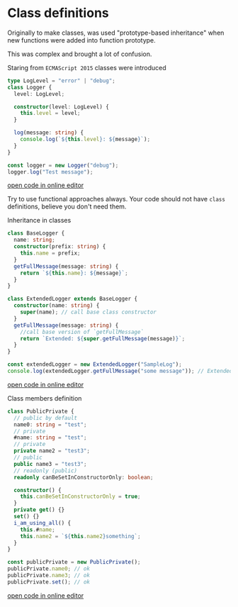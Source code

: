# Class definitions

Originally to make classes, was used "prototype-based inheritance" when new functions were added into function prototype.

This was complex and brought a lot of confusion.

Staring from `ECMAScript 2015` classes were introduced

```ts
type LogLevel = "error" | "debug";
class Logger {
  level: LogLevel;

  constructor(level: LogLevel) {
    this.level = level;
  }

  log(message: string) {
    console.log(`${this.level}: ${message}`);
  }
}

const logger = new Logger("debug");
logger.log("Test message");
```

[open code in online editor](https://www.typescriptlang.org/play?#code/C4TwDgpgBAMg9gcxhAbhANlAvFARBAJwLgNygB88ATCAIwFcFcBuAKAGN0BDAZx9kQJCUAN6soUdKgwAuAUmno24qOzgA7HsAL12wEgAopadHPgKTASlEqJwABYBLHgDpjGbJMVsJAX1Yq6IgGALYQfFxCcloEjuoI1mISEmqacFJuwQAGACQiDs5uir5yeWERQr5Zlj5Q-v4cGlqSgsI46hAA7vJCBAa4NAxMNaxBCL2ZCP0AKuHAUOU8kRC4I0A)

Try to use functional approaches always.
Your code should not have `class` definitions, believe you don't need them.

Inheritance in classes

```ts
class BaseLogger {
  name: string;
  constructor(prefix: string) {
    this.name = prefix;
  }
  getFullMessage(message: string) {
    return `${this.name}: ${message}`;
  }
}

class ExtendedLogger extends BaseLogger {
  constructor(name: string) {
    super(name); // call base class constructor
  }
  getFullMessage(message: string) {
    //call base version of `getFullMessage`
    return `Extended: ${super.getFullMessage(message)}`;
  }
}

const extendedLogger = new ExtendedLogger("SampleLog");
console.log(extendedLogger.getFullMessage("some message")); // Extended: SampleLog: some message
```

[open code in online editor](https://www.typescriptlang.org/play?#code/FAYwNghgzlAEBC0CmAZA9gcw0gTrA3sLLAHYQC2SAXLFAC44CWJGA3EbCGifTgK4g6aHAAoADjiQAzRgA8avZhgCUBDsToALRlAB0ZSrAC8sCdLntiAXw7Y6AMT5gwAWSQwI2EZQ-YFDJVVCYmJJOj4cElgAAwASfC0dfQokKxp4nyhPVOjLWBsbUEgYWABRWTokEgATJGr0LFxYJAqq6rhEKFRMbDxgzm5eASFRA2paAJYg9Vo+MVwRMeVWWAB6Vc4IZ1gAI2ROYrguHgZh4Q4bYjtHZzdfJG93LL8Jpim1ELXVkC2wXf2AG64KCMbiwNBSGLXJyuJ7ZaIzMIRKLRcqVGp1dL4KBzXC6aG3OFeTLZZRWXIXYCFY70ZqtDH1HpNEwkJAAdzK9NqjMaogARABlChiMDdDB85agQZoUW6MCYEQtdHchq9fFIBwwu7PB58qBoQwk7AS5ZfTnKzGwIXkEVihQGpCwI1IIA)

Class members definition

```ts
class PublicPrivate {
  // public by default
  name0: string = "test";
  // private
  #name: string = "test";
  // private
  private name2 = "test3";
  // public
  public name3 = "test3";
  // readonly (public)
  readonly canBeSetInConstructorOnly: boolean;

  constructor() {
    this.canBeSetInConstructorOnly = true;
  }
  private get() {}
  set() {}
  i_am_using_all() {
    this.#name;
    this.name2 = `${this.name2}something`;
  }
}

const publicPrivate = new PublicPrivate();
publicPrivate.name0; // ok
publicPrivate.name3; // ok
publicPrivate.set(); // ok
```

[open code in online editor](https://www.typescriptlang.org/play?#code/MYGwhgzhAEAKCuAjEBLYsBOKBuYAuAptAN4BQ00A9JdAA5KrDSICe0AJgQGZjwh7loAOzABbAgAYAXNAh4sQgObQAvNABEhOeoDcg6nSy5CggMQjxMuQuVrNBbXooHaR-AUGuc74WIIAmVQ0tPABmXX0aemQ0TwY0X3FQoPs5cKcqGgwCMHYAeyEQNgAKaMYASkFs3IKi6GAwIQAhAgBlAjwASSEAYQLreGA8PIwAeUKWGUQ8vJAcoT1BYH75QeGMYvKSQQo8AAsUCAA6Bua2ju6+oQGhkfG6tVWCDIBfTzdCaEUOzZI3iggPy2xH+0BQAH0xOD4BAUEpISAQL8yBRdgdjuY-Bk0YcjhYAkEAAYAEmI+1x+P8LwgeXE5KUhNepDepGW1zwdHi6A+RDUQgIAHc4FzMN5CJs9GU0KLjAQ8X4JDpMtA8gBrUhS7liuX40JKgxqjUinlHQF4CXKw1AA)
